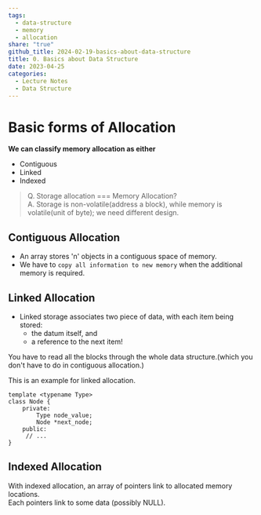 ```yaml
---  
tags:  
  - data-structure  
  - memory  
  - allocation  
share: "true"  
github_title: 2024-02-19-basics-about-data-structure  
title: 0. Basics about Data Structure  
date: 2023-04-25  
categories:  
  - Lecture Notes  
  - Data Structure  
---  
```

  
# Basic forms of Allocation  
  
**We can classify memory allocation as either**  
- Contiguous  
- Linked  
- Indexed  
  
> Q. Storage allocation === Memory Allocation?  
> A. Storage is non-volatile(address a block), while memory is volatile(unit of byte); we need different design.  
  
  
## Contiguous Allocation  
  
- An array stores 'n' objects in a contiguous space of memory.  
- We have to `copy all information to new memory` when the additional memory is required.  
  
  
## Linked Allocation  
  
- Linked storage associates two piece of data, with each item being stored:  
	- the datum itself, and  
	- a reference to the next item!  
	  
  
You have to read all the blocks through the whole data structure.(which you don't have to do in contiguous allocation.)  
  
This is an example for linked allocation.  
```  
template <typename Type>  
class Node {  
	private:  
		Type node_value;  
		Node *next_node;  
	public:  
	 // ...  
}  
```  
  
## Indexed Allocation  
  
With indexed allocation, an array of pointers link to allocated memory locations.  
Each pointers link to some data (possibly NULL).  
  
  
